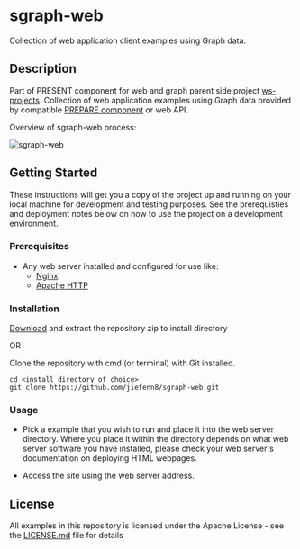 # sgraph-web

Collection of web application client examples using Graph data.

## Description

Part of PRESENT component for web and graph parent side project [ws-projects](https://github.com/jiefenn8/ws-projects). Collection of web application examples using Graph data provided by compatible [PREPARE component](https://github.com/jiefenn8/ws-projects) or web API.

Overview of sgraph-web process:

![sgraph-web](https://user-images.githubusercontent.com/42923689/54070160-9d7f5580-42c1-11e9-804c-963fc7ea0681.png)

## Getting Started

These instructions will get you a copy of the project up and running on your local machine for development and testing purposes. See the prerequisties and deployment notes below on how to use the project on a development environment.

### Prerequisites

 * Any web server installed and configured for use like:
	* [Nginx](http://nginx.org/en/download.html)
	* [Apache HTTP](https://httpd.apache.org/download.cgi) 

### Installation

[Download](https://github.com/jiefenn8/sgraph-web/archive/master.zip) and extract the repository zip to install directory

OR

Clone the repository with cmd (or terminal) with Git installed.
```
cd <install directory of choice>
git clone https://github.com/jiefenn8/sgraph-web.git
```

### Usage

* Pick a example that you wish to run and place it into the web server directory. Where you place it within the directory depends on what web server software you have installed, please check your web server's documentation on deploying HTML webpages. 

* Access the site using the web server address. 

## License

All examples in this repository is licensed under the Apache License - see the [LICENSE.md](LICENSE.md) file for details
